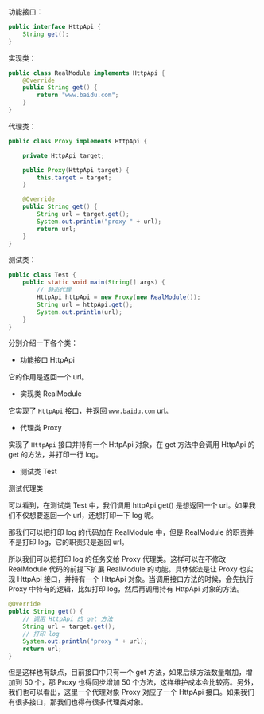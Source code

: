 功能接口：

```java
public interface HttpApi {
    String get();
}
```

实现类：

```java
public class RealModule implements HttpApi {
    @Override
    public String get() {
        return "www.baidu.com";
    }
}
```

代理类：

```java
public class Proxy implements HttpApi {

    private HttpApi target;

    public Proxy(HttpApi target) {
        this.target = target;
    }

    @Override
    public String get() {
        String url = target.get();
        System.out.println("proxy " + url);
        return url;
    }
}
```

测试类：

```java
public class Test {
    public static void main(String[] args) {
        // 静态代理
        HttpApi httpApi = new Proxy(new RealModule());
        String url = httpApi.get();
        System.out.println(url);
    }
}
```

分别介绍一下各个类：

- 功能接口 HttpApi

它的作用是返回一个 url。

- 实现类 RealModule

它实现了 `HttpApi` 接口，并返回 `www.baidu.com` url。

- 代理类 Proxy

实现了 `HttpApi` 接口并持有一个 HttpApi 对象，在 get 方法中会调用 HttpApi 的 get 的方法，并打印一行 log。

- 测试类 Test

测试代理类


可以看到，在测试类 Test 中，我们调用 httpApi.get() 是想返回一个 url。如果我们不仅想要返回一个 url，还想打印一下 log 呢。

那我们可以把打印 log 的代码加在 RealModule 中，但是 RealModule 的职责并不是打印 log，它的职责只是返回 url。

所以我们可以把打印 log 的任务交给 Proxy 代理类。这样可以在不修改 RealModule 代码的前提下扩展 RealModule 的功能。具体做法是让 Proxy 也实现 HttpApi 接口，并持有一个 HttpApi 对象。当调用接口方法的时候，会先执行 Proxy 中特有的逻辑，比如打印 log，然后再调用持有 HttpApi 对象的方法。

```java
@Override
public String get() {
    // 调用 HttpApi 的 get 方法
    String url = target.get();
    // 打印 log
    System.out.println("proxy " + url);
    return url;
}
```

但是这样也有缺点，目前接口中只有一个 get 方法，如果后续方法数量增加，增加到 50 个，那 Proxy 也得同步增加 50 个方法，这样维护成本会比较高。另外，我们也可以看出，这里一个代理对象 Proxy 对应了一个 HttpApi 接口。如果我们有很多接口，那我们也得有很多代理类对象。